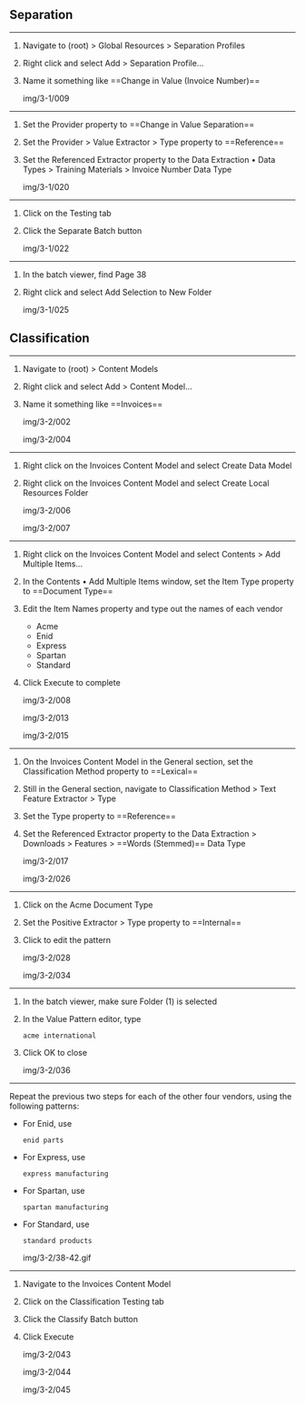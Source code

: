 ## Separation

---
1. Navigate to (root) > Global Resources > Separation Profiles
2. Right click and select Add > Separation Profile...
3. Name it something like ==Change in Value (Invoice Number)==

    img/3-1/009
---
1. Set the Provider property to ==Change in Value Separation==
2. Set the Provider > Value Extractor > Type property to ==Reference==
3. Set the Referenced Extractor property to the Data Extraction • Data Types > Training Materials > Invoice Number Data Type

    img/3-1/020
---
1. Click on the Testing tab
2. Click the Separate Batch button

    img/3-1/022
---
1. In the batch viewer, find Page 38
2. Right click and select Add Selection to New Folder

    img/3-1/025

## Classification

---
1. Navigate to (root) > Content Models
2. Right click and select Add > Content Model...
3. Name it something like ==Invoices==

    img/3-2/002

    img/3-2/004
---
1. Right click on the Invoices Content Model and select Create Data Model
2. Right click on the Invoices Content Model and select Create Local Resources Folder

    img/3-2/006

    img/3-2/007
---
1. Right click on the Invoices Content Model and select Contents > Add Multiple Items...
2. In the Contents • Add Multiple Items window, set the Item Type property to ==Document Type==
3. Edit the Item Names property and type out the names of each vendor
    - Acme
    - Enid
    - Express
    - Spartan
    - Standard
4. Click Execute to complete

    img/3-2/008

    img/3-2/013

    img/3-2/015
---
1. On the Invoices Content Model in the General section, set the Classification Method property to ==Lexical==
2. Still in the General section, navigate to Classification Method > Text Feature Extractor > Type
3. Set the Type property to ==Reference==
4. Set the Referenced Extractor property to the Data Extraction > Downloads > Features > ==Words (Stemmed)== Data Type

    img/3-2/017

    img/3-2/026
---
1. Click on the Acme Document Type
2. Set the Positive Extractor > Type property to ==Internal==
3. Click to edit the pattern

    img/3-2/028

    img/3-2/034
---
1. In the batch viewer, make sure Folder (1) is selected
2. In the Value Pattern editor, type

    ```
    acme international
    ```

3. Click OK to close

    img/3-2/036
---
Repeat the previous two steps for each of the other four vendors, using the following patterns:
- For Enid, use
  ```
  enid parts
  ```
- For Express, use
  ```
  express manufacturing
  ```
- For Spartan, use
  ```
  spartan manufacturing
  ```
- For Standard, use
  ```
  standard products
  ```

    img/3-2/38-42.gif
---
1. Navigate to the Invoices Content Model
2. Click on the Classification Testing tab
3. Click the Classify Batch button
4. Click Execute

    img/3-2/043

    img/3-2/044

    img/3-2/045
